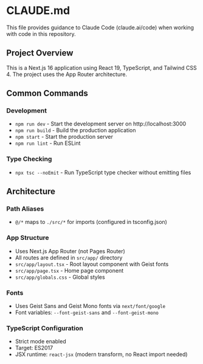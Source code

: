 # CLAUDE.md

This file provides guidance to Claude Code (claude.ai/code) when working with code in this repository.

## Project Overview

This is a Next.js 16 application using React 19, TypeScript, and Tailwind CSS 4. The project uses the App Router architecture.

## Common Commands

### Development
- `npm run dev` - Start the development server on http://localhost:3000
- `npm run build` - Build the production application
- `npm start` - Start the production server
- `npm run lint` - Run ESLint

### Type Checking
- `npx tsc --noEmit` - Run TypeScript type checker without emitting files

## Architecture

### Path Aliases
- `@/*` maps to `./src/*` for imports (configured in tsconfig.json)

### App Structure
- Uses Next.js App Router (not Pages Router)
- All routes are defined in `src/app/` directory
- `src/app/layout.tsx` - Root layout component with Geist fonts
- `src/app/page.tsx` - Home page component
- `src/app/globals.css` - Global styles

### Fonts
- Uses Geist Sans and Geist Mono fonts via `next/font/google`
- Font variables: `--font-geist-sans` and `--font-geist-mono`

### TypeScript Configuration
- Strict mode enabled
- Target: ES2017
- JSX runtime: `react-jsx` (modern transform, no React import needed)
